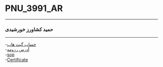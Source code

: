 # PNU_3991_AR
----------
### حمید کشاورز خورشیدی 

---
-[حساب گیت هاب](https://github.com/hamidkeshavarzkh)
<br>
-[آدرس رزومه](https://hamidkeshavarzkh.github.io/)
<br>
-[sop](https://github.com/hamidkeshavarzkh/SOP)
<br>
-[Certificate](https://github.com/hamidkeshavarzkh/SOP)
